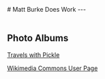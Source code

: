<base target="_blank">
# Matt Burke Does Work
---
<br/>
<br/>

## Photo Albums

[Travels with Pickle](https://photos.app.goo.gl/JR4zKTdssC8pLMbL9)

[Wikimedia Commons User Page](https://commons.wikimedia.org/wiki/User:Matt.burke.images)
